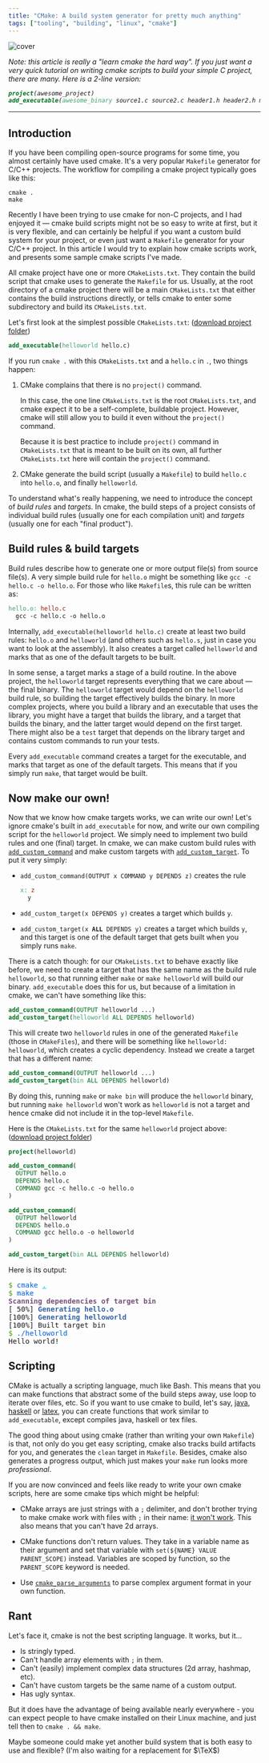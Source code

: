```yaml
---
title: "CMake: A build system generator for pretty much anything"
tags: ["tooling", "building", "linux", "cmake"]
---
```


![cover](cv_build_screenshot.svg)

<i>Note: this article is really a "learn cmake the hard way". If you just want a very quick tutorial on writing cmake scripts to build your simple C project, there are many. Here is a 2-line version:

```cmake
project(awesome_project)
add_executable(awesome_binary source1.c source2.c header1.h header2.h main.c)
```
</i>

----

## Introduction

If you have been compiling open-source programs for some time, you almost certainly have used cmake. It's a very popular `Makefile` generator for C/C++ projects. The workflow for compiling a cmake project typically goes like this:

```
cmake .
make
```

Recently I have been trying to use cmake for non-C projects, and I had enjoyed it &mdash; cmake build scripts might not be so easy to write at first, but it is very flexible, and can certainly be helpful if you want a custom build system for your project, or even just want a `Makefile` generator for your C/C++ project. In this article I would try to explain how cmake scripts work, and presents some sample cmake scripts I've made.

All cmake project have one or more `CMakeLists.txt`. They contain the build script that cmake uses to generate the `Makefile` for us. Usually, at the root directory of a cmake project there will be a main `CMakeLists.txt` that either contains the build instructions directly, or tells cmake to enter some subdirectory and build its `CMakeLists.txt`.

Let's first look at the simplest possible `CMakeLists.txt`: ([download project folder](./examples/helloworld))

```cmake
add_executable(helloworld hello.c)
```

If you run `cmake .` with this `CMakeLists.txt` and a `hello.c` in `.`, two things happen:

1. CMake complains that there is no `project()` command.

   In this case, the one line `CMakeLists.txt` is the root `CMakeLists.txt`, and cmake expect it to be a self-complete, buildable project. However, cmake will still allow you to build it even without the `project()` command.

   Because it is best practice to include `project()` command in `CMakeLists.txt` that is meant to be built on its own, all further `CMakeLists.txt` here will contain the `project()` command.

2. CMake generate the build script (usually a `Makefile`) to build `hello.c` into `hello.o`, and finally `helloworld`.

To understand what's really happening, we need to introduce the concept of *build rules* and *targets*. In cmake, the build steps of a project consists of individual build rules (usually one for each compilation unit) and *targets* (usually one for each "final product").

## Build rules & build targets

Build rules describe how to generate one or more output file(s) from source file(s). A very simple build rule for `hello.o` might be something like `gcc -c hello.c -o hello.o`. For those who like `Makefile`s, this rule can be written as:

```Makefile
hello.o: hello.c
  gcc -c hello.c -o hello.o
```

Internally, `add_executable(helloworld hello.c)` create at least two build rules: `hello.o` and `helloworld` (and others such as `hello.s`, just in case you want to look at the assembly). It also creates a target called `helloworld` and marks that as one of the default targets to be built.

In some sense, a target marks a stage of a build routine. In the above project, the `helloworld` target represents everything that we care about &mdash; the final binary. The `helloworld` target would depend on the `helloworld` build rule, so building the target effectively builds the binary. In more complex projects, where you build a library and an executable that uses the library, you might have a target that builds the library, and a target that builds the binary, and the latter target would depend on the first target. There might also be a `test` target that depends on the library target and contains custom commands to run your tests.

Every `add_executable` command creates a target for the executable, and marks that target as one of the default targets. This means that if you simply run `make`, that target would be built.

## Now make our own!

Now that we know how cmake targets works, we can write our own! Let's ignore cmake's built in `add_executable` for now, and write our own compiling script for the `helloworld` project. We simply need to implement two build rules and one (final) target. In cmake, we can make custom build rules with [`add_custom_command`](https://cmake.org/cmake/help/latest/command/add_custom_command.html#command:add_custom_command) and make custom targets with [`add_custom_target`](https://cmake.org/cmake/help/latest/command/add_custom_target.html#command:add_custom_target). To put it very simply:

* `add_custom_command(OUTPUT x COMMAND y DEPENDS z)` creates the rule

  ```Makefile
  x: z
    y
  ```

* `add_custom_target(x DEPENDS y)` creates a target which builds `y`.
* <code>add_custom_target(x <b>ALL</b> DEPENDS y)</code> creates a target which builds `y`, and this target is one of the default target that gets built when you simply runs `make`.

There is a catch though: for our `CMakeLists.txt` to behave exactly like before, we need to create a target that has the same name as the build rule `helloworld`, so that running either `make` or `make helloworld` will build our binary. `add_executable` does this for us, but because of a limitation in cmake, we can't have something like this:

```cmake
add_custom_command(OUTPUT helloworld ...)
add_custom_target(helloworld ALL DEPENDS helloworld)
```

This will create two `helloworld` rules in one of the generated `Makefile` (those in `CMakeFiles`), and there will be something like `helloworld: helloworld`, which creates a cyclic dependency. Instead we create a target that has a different name:

```cmake
add_custom_command(OUTPUT helloworld ...)
add_custom_target(bin ALL DEPENDS helloworld)
```

By doing this, running `make` or `make bin` will produce the `helloworld` binary, but running `make helloworld` won't work as `helloworld` is not a target and hence cmake did not include it in the top-level `Makefile`.

Here is the `CMakeLists.txt` for the same `helloworld` project above: ([download project folder](examples/helloworld_custom_target))

```cmake
project(helloworld)

add_custom_command(
  OUTPUT hello.o
  DEPENDS hello.c
  COMMAND gcc -c hello.c -o hello.o
)

add_custom_command(
  OUTPUT helloworld
  DEPENDS hello.o
  COMMAND gcc hello.o -o helloworld
)

add_custom_target(bin ALL DEPENDS helloworld)
```

Here is its output:

<pre><font color="#4E9A06">$ </font><font color="#005FD7">cmake</font> <font color="#00AFFF"><u style="text-decoration-style:single">.</u></font>
<font color="#4E9A06">$ </font><font color="#005FD7">make</font>
<font color="#75507B"><b>Scanning dependencies of target bin</b></font>
[ 50%] <font color="#3465A4"><b>Generating hello.o</b></font>
[100%] <font color="#3465A4"><b>Generating helloworld</b></font>
[100%] Built target bin
<font color="#4E9A06">$ </font><font color="#005FD7">./helloworld</font>
Hello world!
</pre>

## Scripting

CMake is actually a scripting language, much like Bash. This means that you can make functions that abstract some of the build steps away, use loop to iterate over files, etc. So if you want to use cmake to build, let's say, [java](examples/java), [haskell](examples/haskell) or [latex](https://github.com/micromaomao/cv/blob/master/CMakeLists.txt), you can create functions that work similar to `add_executable`, except compiles java, haskell or tex files.

The good thing about using cmake (rather than writing your own `Makefile`) is that, not only do you get easy scripting, cmake also tracks build artifacts for you, and generates the `clean` target in `Makefile`. Besides, cmake also generates a progress output, which just makes your `make` run looks more *professional*.

If you are now convinced and feels like ready to write your own cmake scripts, here are some cmake tips which might be helpful:

* CMake arrays are just strings with a `;` delimiter, and don't brother trying to make cmake work with files with `;` in their name: [it won't work](https://gitlab.kitware.com/cmake/cmake/issues/18796#note_503472). This also means that you can't have 2d arrays.

* CMake functions don't return values. They take in a variable name as their argument and set that variable with `set(${NAME} VALUE PARENT_SCOPE)` instead. Variables are scoped by function, so the `PARENT_SCOPE` keyword is needed.

* Use [`cmake_parse_arguments`](https://cmake.org/cmake/help/latest/command/cmake_parse_arguments.html) to parse complex argument format in your own function.

## Rant

Let's face it, cmake is not the best scripting language. It works, but it&hellip;

* Is stringly typed.
* Can't handle array elements with `;` in them.
* Can't (easily) implement complex data structures (2d array, hashmap, etc).
* Can't have custom targets be the same name of a custom output.
* Has ugly syntax.

But it does have the advantage of being available nearly everywhere - you can expect people to have cmake installed on their Linux machine, and just tell then to `cmake . && make`.

Maybe someone could make yet another build system that is both easy to use and flexible? (I'm also waiting for a replacement for $\TeX$)
